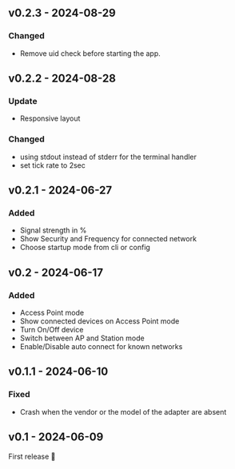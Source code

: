 ## v0.2.3 - 2024-08-29

### Changed

- Remove uid check before starting the app.

## v0.2.2 - 2024-08-28

### Update

- Responsive layout

### Changed

- using stdout instead of stderr for the terminal handler
- set tick rate to 2sec

## v0.2.1 - 2024-06-27

### Added

- Signal strength in %
- Show Security and Frequency for connected network
- Choose startup mode from cli or config

## v0.2 - 2024-06-17

### Added

- Access Point mode
- Show connected devices on Access Point mode
- Turn On/Off device
- Switch between AP and Station mode
- Enable/Disable auto connect for known networks

## v0.1.1 - 2024-06-10

### Fixed

- Crash when the vendor or the model of the adapter are absent

## v0.1 - 2024-06-09

First release 🎉
